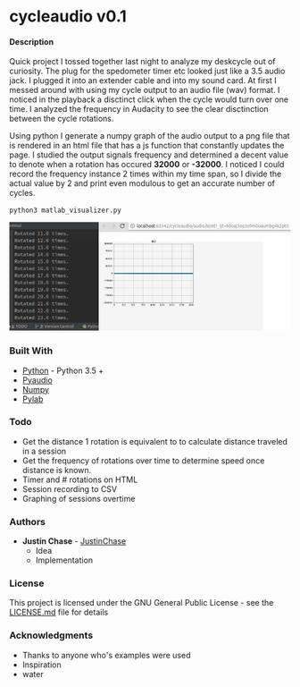 # cycleaudio v0.1

#### Description
Quick project I tossed together last night to analyze my deskcycle out of curiosity. The plug for the spedometer timer etc looked just like a 3.5 audio jack. I plugged it into an extender cable and into my sound card. At first I messed around with using my cycle output to an audio file (wav) format. I noticed in the playback a disctinct click when the cycle would turn over one time. I analyzed the frequency in Audacity to see the clear disctinction between the cycle rotations.

Using python I generate a numpy graph of the audio output to a png file that is rendered in an html file that has a js function that constantly updates the page. I studied the output signals frequency and determined a decent value to denote when a rotation has occured **32000** or **-32000**. I noticed I could record the frequency instance 2 times within my time span, so I divide the actual value by 2 and print even modulous to get an accurate number of cycles.



```
python3 matlab_visualizer.py
```
![Alt text](./docs/cycleaudio.png?raw=true "cycleaudio v0.1")
### Built With
* [Python](https://www.python.org/) - Python 3.5 +
* [Pyaudio](https://people.csail.mit.edu/hubert/pyaudio/)
* [Numpy](http://www.numpy.org/)
* [Pylab](https://scipy.github.io/old-wiki/pages/PyLab)

### Todo
-   Get the distance 1 rotation is equivalent to to calculate distance traveled in a session
-   Get the frequency of rotations over time to determine speed once distance is known.
-   Timer and # rotations on HTML
-   Session recording to CSV
-   Graphing of sessions overtime

### Authors
* **Justin Chase** - [JustinChase](https://github.com/jujum4n)
    - Idea 
    - Implementation

### License
This project is licensed under the GNU General Public License - see the [LICENSE.md](LICENSE.md) file for details

### Acknowledgments
* Thanks to anyone who's examples were used
* Inspiration
* water

